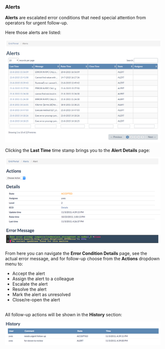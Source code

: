 ### Alerts

**Alerts** are escalated error conditions that need special attention from operators for urgent follow-up.

Here those alerts are listed:

![[]](Alerts.png)

Clicking the **Last Time** time stamp brings you to the **Alert Details** page:

![[]](AlertDetails.png)

From here you can navigate the **Error Condition Details** page, see the actual error message, and for follow-up choose from the **Actions** dropdown menu to:
- Accept the alert
- Assign the alert to a colleague
- Escalate the alert
- Resolve the alert
- Mark the alert as unresolved
- Close/re-open the alert

<br/>All follow-up actions will be shown in the **History** section:

![[]](History.png)
